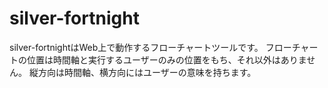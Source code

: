 # silver-fortnight
silver-fortnightはWeb上で動作するフローチャートツールです。
フローチャートの位置は時間軸と実行するユーザーのみの位置をもち、それ以外はありません。
縦方向は時間軸、横方向にはユーザーの意味を持ちます。
